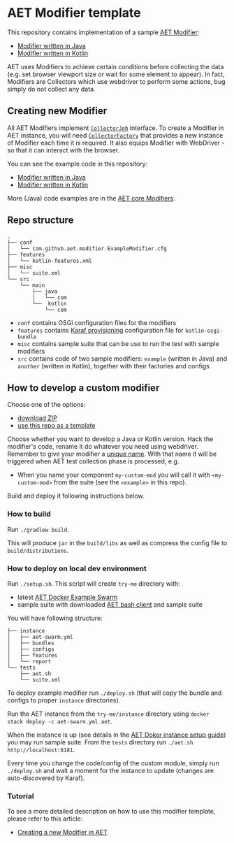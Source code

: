 # AET Modifier template

This repository contains implementation of a sample [AET Modifier](https://github.com/Cognifide/aet/wiki/Modifiers):
- [Modifier written in Java](https://github.com/Skejven/aet-modifier-template/tree/master/src/main/java/com/github/aet/modifier)
- [Modifier written in Kotlin](https://github.com/Skejven/aet-modifier-template/tree/master/src/main/kotlin/com/github/aet/modifier)

AET uses Modifiers to achieve certain conditions before collecting the data (e.g. set browser viewport size or wait for some element to appear). 
In fact, Modifiers are Collectors which use webdriver to perform some actions, bug simply do not collect any data.

## Creating new Modifier

All AET Modifiers implement [`CollectorJob`](https://github.com/Cognifide/aet/blob/master/api/jobs-api/src/main/java/com/cognifide/aet/job/api/collector/CollectorJob.java)
interface. To create a Modifier in AET instance, you will need [`CollectorFactory`](https://github.com/Cognifide/aet/blob/master/api/jobs-api/src/main/java/com/cognifide/aet/job/api/collector/CollectorFactory.java) that provides a new instance of Modifier each time it is required. It also equips Modifier
with WebDriver - so that it can interact with the browser.

You can see the example code in this repository:
- [Modifier written in Java](https://github.com/Skejven/aet-modifier-template/tree/master/src/main/java/com/github/aet/modifier)
- [Modifier written in Kotlin](https://github.com/Skejven/aet-modifier-template/tree/master/src/main/kotlin/com/github/aet/modifier)

More (Java) code examples are in the [AET core Modifiers](https://github.com/Cognifide/aet/tree/master/core/jobs/src/main/java/com/cognifide/aet/job/common/modifiers).

## Repo structure

```
.
├── conf
│   └── com.github.aet.modifier.ExampleModifier.cfg
├── features
│   └── kotlin-features.xml
├── misc
│   └── suite.xml
└── src
    └── main
        ├── java
        │   └── com
        └──  kotlin
            └── com
```

- `conf` contains OSGi configuration files for the modifiers
- `features` contains [Karaf provisioning](https://karaf.apache.org/manual/latest/provisioning) configuration file for `kotlin-osgi-bundle`
- `misc` contains sample suite that can be use to run the test with sample modifiers
- `src` contains code of two sample modifiers: `example` (written in Java) and `another` (written in Kotlin), 
 together with their factories and configs

## How to develop a custom modifier

Choose one of the options:
- [download ZIP](https://github.com/Skejven/aet-modifier-template/archive/master.zip)
- [use this repo as a template](https://help.github.com/en/github/creating-cloning-and-archiving-repositories/creating-a-repository-from-a-template)

Choose whether you want to develop a Java or Kotlin version.
Hack the modifier's code, rename it do whatever you need using webdriver.
Remember to give your modifier a [unique name](https://github.com/Cognifide/aet/blob/master/api/jobs-api/src/main/java/com/cognifide/aet/job/api/collector/CollectorFactory.java#L33).
With that name it will be triggered when AET test collection phase is processed, e.g.
- When you name your component `my-custom-mod` you will call it with `<my-custom-mod>` from the suite (see the `<example>` in this repo).

Build and deploy it following instructions below.

### How to build

Run `./gradlew build`.

This will produce `jar` in the `build/libs` as well as compress the config file to `build/distributions`.

### How to deploy on local dev environment

Run `./setup.sh`.
This script will create `try-me` directory with:
- latest [AET Docker Example Swarm](https://github.com/Skejven/aet-docker/releases)
- sample suite with downloaded [AET bash client](https://github.com/Cognifide/aet/tree/master/client/client-scripts) and sample suite

You will have following structure:
```
├── instance
│   ├── aet-swarm.yml
│   ├── bundles
│   ├── configs
│   ├── features
│   └── report
└── tests
    ├── aet.sh
    └── suite.xml
```

To deploy example modifier run `./deploy.sh` (that will copy the bundle and configs to proper `instance` directories).

Run the AET instance from the `try-me/instance` directory using `docker stack deploy -c aet-swarm.yml aet`.

When the instance is up (see details in the [AET Doker instance setup guide](https://github.com/Skejven/aet-docker#instance-setup)) you may run sample suite.
From the `tests` directory run `./aet.sh http://localhost:8181`.

Every time you change the code/config of the custom module, simply run `./deploy.sh` and wait a moment for the instance to update (changes are auto-discovered by Karaf).

### Tutorial
To see a more detailed description on how to use this modifier template, please refer to this article:
- [Creating a new Modifier in AET](https://tech.cognifide.com/blog/2020/creating-a-new-modifier-in-aet/)
